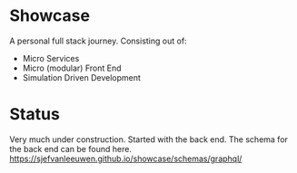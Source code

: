 # Showcase

A personal full stack journey. Consisting out of:

* Micro Services
* Micro (modular) Front End
* Simulation Driven Development

# Status

Very much under construction. Started with the back end. The schema for the back end can be found here.
https://sjefvanleeuwen.github.io/showcase/schemas/graphql/

